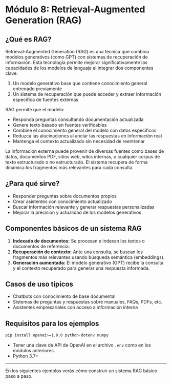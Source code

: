 # Módulo 8: Retrieval-Augmented Generation (RAG)

## ¿Qué es RAG?

Retrieval-Augmented Generation (RAG) es una técnica que combina modelos generativos (como GPT) con sistemas de recuperación de información. Esta tecnología permite mejorar significativamente las capacidades de los modelos de lenguaje al integrar dos componentes clave:

1. Un modelo generativo base que contiene conocimiento general entrenado previamente
2. Un sistema de recuperación que puede acceder y extraer información específica de fuentes externas

RAG permite que el modelo:
- Responda preguntas consultando documentación actualizada
- Genere texto basado en fuentes verificables 
- Combine el conocimiento general del modelo con datos específicos
- Reduzca las alucinaciones al anclar las respuestas en información real
- Mantenga el contexto actualizado sin necesidad de reentrenar

La información externa puede provenir de diversas fuentes como bases de datos, documentos PDF, sitios web, wikis internas, o cualquier corpus de texto estructurado o no estructurado. El sistema recupera de forma dinámica los fragmentos más relevantes para cada consulta.

## ¿Para qué sirve?
- Responder preguntas sobre documentos propios
- Crear asistentes con conocimiento actualizado
- Buscar información relevante y generar respuestas personalizadas
- Mejorar la precisión y actualidad de los modelos generativos

## Componentes básicos de un sistema RAG
1. **Indexado de documentos:** Se procesan e indexan los textos o documentos de referencia.
2. **Recuperación de contexto:** Ante una consulta, se buscan los fragmentos más relevantes usando búsqueda semántica (embeddings).
3. **Generación aumentada:** El modelo generativo (GPT) recibe la consulta y el contexto recuperado para generar una respuesta informada.

## Casos de uso típicos
- Chatbots con conocimiento de base documental
- Sistemas de preguntas y respuestas sobre manuales, FAQs, PDFs, etc.
- Asistentes empresariales con acceso a información interna

## Requisitos para los ejemplos

```bash
pip install openai>=1.0.0 python-dotenv numpy
```

- Tener una clave de API de OpenAI en el archivo `.env` como en los módulos anteriores.
- Python 3.7+

---

En los siguientes ejemplos verás cómo construir un sistema RAG básico paso a paso. 